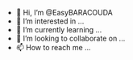 - 👋 Hi, I’m @EasyBARACOUDA
- 👀 I’m interested in ...
- 🌱 I’m currently learning ...
- 💞️ I’m looking to collaborate on ...
- 📫 How to reach me ...

<!---
EasyBARACOUDA/EasyBARACOUDA is a ✨ special ✨ repository because its `README.md` (this file) appears on your GitHub profile.
You can click the Preview link to take a look at your changes.
--->
